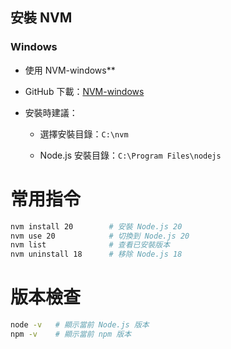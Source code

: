 ## 安裝 NVM

### Windows

- 使用 NVM-windows**
    
- GitHub 下載：[NVM-windows](https://github.com/coreybutler/nvm-windows/releases?utm_source=chatgpt.com)
    
- 安裝時建議：
    
    - 選擇安裝目錄：`C:\nvm`
        
    - Node.js 安裝目錄：`C:\Program Files\nodejs`

# 常用指令
```bash
nvm install 20        # 安裝 Node.js 20
nvm use 20            # 切換到 Node.js 20
nvm list              # 查看已安裝版本
nvm uninstall 18      # 移除 Node.js 18
```

# 版本檢查
```bash
node -v   # 顯示當前 Node.js 版本
npm -v    # 顯示當前 npm 版本
```